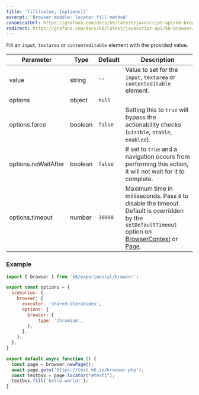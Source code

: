 ```yaml
---
title: 'fill(value, [options])'
excerpt: 'Browser module: locator.fill method'
canonicalUrl: https://grafana.com/docs/k6/latest/javascript-api/k6-browser/locator/fill/
redirect: https://grafana.com/docs/k6/latest/javascript-api/k6-browser/locator/fill/
---
```


Fill an `input`, `textarea` or `contenteditable` element with the provided value.

<TableWithNestedRows>

| Parameter           | Type    | Default | Description                                                                                                                                                                                                                           |
|---------------------|---------|---------|---------------------------------------------------------------------------------------------------------------------------------------------------------------------------------------------------------------------------------------|
| value               | string  | `''`    | Value to set for the `input`, `textarea` or `contenteditable` element.                                                                                                                                                                |
| options             | object  | `null`  |                                                                                                                                                                                                                      |
| options.force       | boolean | `false` | Setting this to `true` will bypass the actionability checks (`visible`, `stable`, `enabled`).                                                                                                                                         |
| options.noWaitAfter | boolean | `false` | If set to `true` and a navigation occurs from performing this action, it will not wait for it to complete.                                                                                                                            |
| options.timeout | number | `30000` | Maximum time in milliseconds. Pass `0` to disable the timeout. Default is overridden by the `setDefaultTimeout` option on [BrowserContext](/javascript-api/k6-experimental/browser/browsercontext/) or [Page](/javascript-api/k6-experimental/browser/page/). |

</TableWithNestedRows>

### Example

<CodeGroup labels={[]}>

```javascript
import { browser } from 'k6/experimental/browser';

export const options = {
  scenarios: {
    browser: {
      executor: 'shared-iterations',
      options: {
        browser: {
            type: 'chromium',
        },
      },
    },
  },
}

export default async function () {
  const page = browser.newPage();
  await page.goto('https://test.k6.io/browser.php');
  const textbox = page.locator("#text1");
  textbox.fill('hello world!');
}
```

</CodeGroup>
